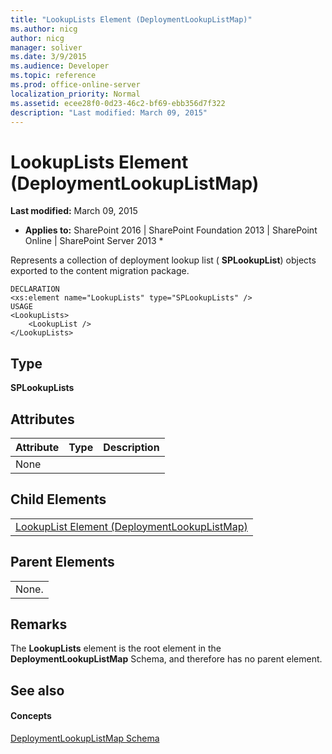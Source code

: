 ```yaml
---
title: "LookupLists Element (DeploymentLookupListMap)"
ms.author: nicg
author: nicg
manager: soliver
ms.date: 3/9/2015
ms.audience: Developer
ms.topic: reference
ms.prod: office-online-server
localization_priority: Normal
ms.assetid: ecee28f0-0d23-46c2-bf69-ebb356d7f322
description: "Last modified: March 09, 2015"
---
```


# LookupLists Element (DeploymentLookupListMap)

 **Last modified:** March 09, 2015 
  
 * **Applies to:** SharePoint 2016 | SharePoint Foundation 2013 | SharePoint Online | SharePoint Server 2013 * 
  
Represents a collection of deployment lookup list ( **SPLookupList**) objects exported to the content migration package.
  
```
DECLARATION
<xs:element name="LookupLists" type="SPLookupLists" />
USAGE
<LookupLists>
    <LookupList />
</LookupLists>

```

## Type

 **SPLookupLists**
  
## Attributes

|**Attribute**|**Type**|**Description**|
|:-----|:-----|:-----|
|None  <br/> |||
   
## Child Elements

||
|:-----|
|[LookupList Element (DeploymentLookupListMap)](lookuplist-element-deploymentlookuplistmap.md)|
   
## Parent Elements

||
|:-----|
|None. |
   
## Remarks

The **LookupLists** element is the root element in the **DeploymentLookupListMap** Schema, and therefore has no parent element. 
  
## See also

#### Concepts

[DeploymentLookupListMap Schema](deploymentlookuplistmap-schema.md)


